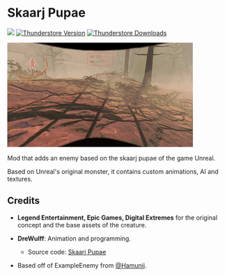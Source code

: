 # Skaarj Pupae

<img src="https://img.shields.io/badge/lc--version-v50-000" /></a>
[![Thunderstore Version](https://img.shields.io/thunderstore/v/DreWulff/SkaarjPupae?style=for-the-badge&logo=thunderstore&logoColor=white)](https://thunderstore.io/c/lethal-company/p/XuXiaolan/TheGiantSpecimens/)
[![Thunderstore Downloads](https://img.shields.io/thunderstore/dt/DreWulff/SkaarjPupae?style=for-the-badge&logo=thunderstore&logoColor=white)](https://thunderstore.io/c/lethal-company/p/XuXiaolan/TheGiantSpecimens/)

![demo](https://github.com/DreWulff/LC-SkaarjPupae/blob/main/PupaeDemo.gif)

Mod that adds an enemy based on the skaarj pupae of the game Unreal.

Based on Unreal's original monster, it contains custom animations, AI and textures.

## Credits

* **Legend Entertainment, Epic Games, Digital Extremes** for the original concept and the base assets of the creature.

* **DreWulff**: Animation and programming.
    * Source code: [Skaarj Pupae](https://github.com/DreWulff/LC-SkaarjPupae)

* Based off of ExampleEnemy from [@Hamunii](https://github.com/Hamunii/LC-ExampleEnemy).